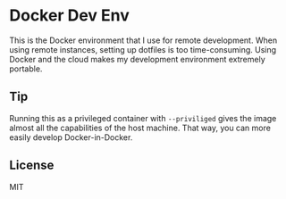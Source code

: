 Docker Dev Env
======
This is the Docker environment that I use for remote development. When using remote instances, setting up dotfiles is too time-consuming. Using Docker and the cloud makes my development environment extremely portable. 

## Tip

Running this as a privileged container with `--priviliged` gives the image almost all the capabilities of the host machine. That way, you can more easily develop Docker-in-Docker.

## License
MIT
